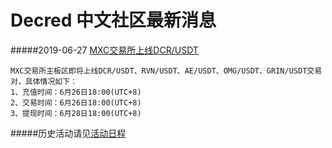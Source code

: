 # Decred 中文社区最新消息

#####2019-06-27 [MXC交易所上线DCR/USDT](https://mxc-exchange.zendesk.com/hc/zh-cn/articles/360029945471-MXC%E4%BA%A4%E6%98%93%E6%89%80%E4%B8%8A%E7%BA%BFDCR-USDT-RVN-USDT-AE-USDT-OMG-USDT-GRIN-USDT%E4%BA%A4%E6%98%93%E5%AF%B9%E5%85%AC%E5%91%8A)<br/>

```
MXC交易所主板区即将上线DCR/USDT、RVN/USDT、AE/USDT、OMG/USDT、GRIN/USDT交易对，具体情况如下：
1、充值时间：6月26日18:00(UTC+8)
2、交易时间：6月26日18:00(UTC+8)
3、提现时间：6月28日18:00(UTC+8)
```





#####历史活动请见[活动日程](chapter_00/activity.md)

